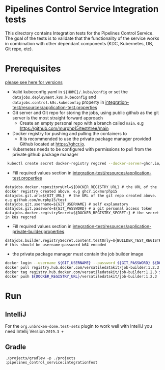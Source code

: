 # Pipelines Control Service Integration tests
This directory contains Integration tests for the Pipelines Control Service.
The goal of the tests is to validate that the functionality of the service
works in combination with other dependant components (KDC, Kubernetes, DB, Git repo, etc).

# Prerequisites
[please see here for versions](/projects/control-service/projects/helm_charts/pipelines-control-service/README.md)
* Valid kubeconfig.yaml in ```${HOME}/.kube/config``` or set the ```datajobs.deployment.k8s.kubeconfig``` and ```datajobs.control.k8s.kubeconfig``` property
  in [integration-test/resources/application-test.properties](./resources/application-test.properties)
* Git server and Git repo for storing the jobs, using public github as the git server is the most straight forward approach
  * Create an empty personal repo with a branch called `main`. e.g https://github.com/murphp15/test/tree/main
* Docker registry for pushing and pulling the containers to
  * It is recommended to use the private package manager provided Github located at https://ghcr.io.
* Kubernetes needs to be configured with permissions to pull from the private github package manager
```bash
 kubectl create secret docker-registry regcred --docker-server=ghcr.io/<my_username> --docker-username=<my_username> --docker-password=<github_personal_access_token> --docker-email=<your-email>
```
* Fill required values section in [integration-test/resources/application-test.properties](./resources/application-test.properties)
```properties
datajobs.docker.repositoryUrl=${DOCKER_REGISTRY_URL} # the URL of the docker registry created above. e.g ghcr.io/murphp15
datajobs.git.url=${GIT_URL}  # the URL of the git repo created above. e.g github.com/murphp15/test
datajobs.git.username=${GIT_USERNAME} # self explanatory
datajobs.git.password=${GIT_PASSWORD} # a git personal access token
datajobs.docker.registrySecret=${DOCKER_REGISTRY_SECRET:} # the secret in k8s regcred
```
* Fill required values section in [integration-test/resources/application-private-builder.properties](./resources/application-private-builder.properties)
```properties
datajobs.builder.registrySecret.content.testOnly=${BUILDER_TEST_REGISTRY_SECRET}  # this should be username:password b64 encoded
```
* the private package manager must contain the job builder image
```bash
docker login --username ${GIT_USERNAME} --password ${GIT_PASSWORD} ${DOCKER_REGISTRY_URL}
docker pull registry.hub.docker.com/versatiledatakit/job-builder:1.2.3
docker tag registry.hub.docker.com/versatiledatakit/job-builder:1.2.3 ${DOCKER_REGISTRY_URL}/versatiledatakit/job-builder:1.2.3
docker push ${DOCKER_REGISTRY_URL}/versatiledatakit/job-builder:1.2.3
```

# Run
## IntelliJ
For the ```org.unbroken-dome.test-sets``` plugin to work well with IntelliJ you need Intellij Version ```2019.3 +```

## Gradle
```./projects/gradlew -p ./projects :pipelines_control_service:integrationTest```
